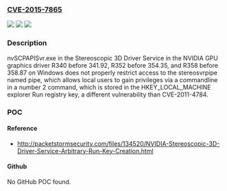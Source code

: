 ### [CVE-2015-7865](https://cve.mitre.org/cgi-bin/cvename.cgi?name=CVE-2015-7865)
![](https://img.shields.io/static/v1?label=Product&message=n%2Fa&color=blue)
![](https://img.shields.io/static/v1?label=Version&message=n%2Fa&color=blue)
![](https://img.shields.io/static/v1?label=Vulnerability&message=n%2Fa&color=brighgreen)

### Description

nvSCPAPISvr.exe in the Stereoscopic 3D Driver Service in the NVIDIA GPU graphics driver R340 before 341.92, R352 before 354.35, and R358 before 358.87 on Windows does not properly restrict access to the stereosvrpipe named pipe, which allows local users to gain privileges via a commandline in a number 2 command, which is stored in the HKEY_LOCAL_MACHINE explorer Run registry key, a different vulnerability than CVE-2011-4784.

### POC

#### Reference
- http://packetstormsecurity.com/files/134520/NVIDIA-Stereoscopic-3D-Driver-Service-Arbitrary-Run-Key-Creation.html

#### Github
No GitHub POC found.

